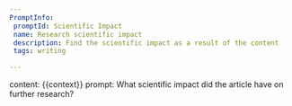 ```yaml
---
PromptInfo:
 promptId: Scientific Impact
 name: Research scientific impact 
 description: Find the scientific impact as a result of the content
 tags: writing

---
```

content: 
{{context}}
prompt:
What scientific impact did the article have on further research?
